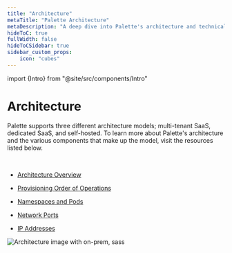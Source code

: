 ```yaml
---
title: "Architecture"
metaTitle: "Palette Architecture"
metaDescription: "A deep dive into Palette's architecture and technical concepts"
hideToC: true
fullWidth: false
hideToCSidebar: true
sidebar_custom_props:
    icon: "cubes"
---
```


import {Intro} from "@site/src/components/Intro"




# Architecture

Palette supports three different architecture models; multi-tenant SaaS, dedicated SaaS, and self-hosted. To learn more about Palette's architecture and the various components that make up the model, visit the resources listed below.

<br />

- [Architecture Overview](/architecture/architecture-overview/)


- [Provisioning Order of Operations](/architecture/orchestration-spectrocloud)


- [Namespaces and Pods](/architecture/palette-namespaces-podes)


- [Network Ports](/architecture/networking-ports)


- [IP Addresses](/architecture/palette-public-ips)

![Architecture image with on-prem, sass](/assets/docs/images/docs_architecture-overview_components-overview.png)